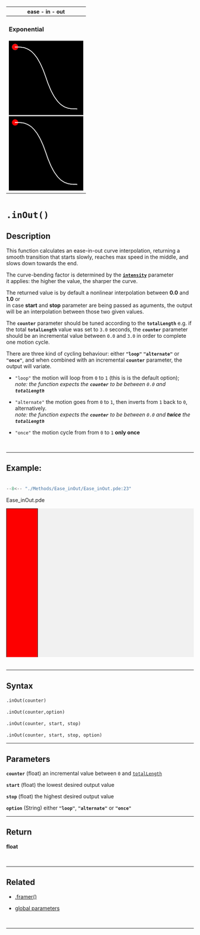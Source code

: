  <div class="table">
    <table>
        <thead>
            <tr>
                <th colspan="1">ease - in - out</th>
            </tr>
        </thead>
        <tbody>
            <tr>
                <td colspan="3"><h3>Exponential</h3></td>
            </tr>
            <tr>
                <td>
                    <div class="gifImg">
                        <img src="../images/curve/Ease_inOut.gif" alt="Demo" />
                    </div>
                    <div class="fixImg">
                        <img src="../images/curve/Ease_inOut.png" alt="Demo" />
                    </div>
                </td>
            </tr>
        </tbody>
    </table>
 </div>

# `.inOut()`

## Description

This function calculates an ease-in-out curve interpolation, returning a smooth transition that starts slowly, reaches max speed in the middle, and slows down towards the end.

The curve-bending factor is determined by the [**`intensity`**](../globalParameters.md#intensity) parameter  
it applies: the higher the value, the sharper the curve.

The returned value is by default a nonlinear interpolation between **0.0** and **1.0** or  
in case **start** and **stop** parameter are being passed as aguments, the output will be an interpolation between those two given values.

The **`counter`** parameter should be tuned according to the **`totalLength`**
e.g. if the total **`totalLength`** value was set to `3.0` seconds, the **`counter`** parameter should be an incremental value between `0.0` and `3.0` in order to complete one motion cycle.

There are three kind of cycling behaviour: either **`"loop"`** **`"alternate"`** or **`"once"`**, and when combined with an incremental **`counter`** parameter, the output will variate.

- `"loop"` the motion will loop from `0` to `1` (this is is the default option);  
  _note: the function expects the **`counter`** to be between `0.0` and **`totalLength`**_

- `"alternate"` the motion goes from `0` to `1`, then inverts from `1` back to `0`, alternatively.  
  _note: the function expects the **`counter`** to be between `0.0` and **twice** the **`totalLength`**_

- `"once"` the motion cycle from from `0` to `1` **only once**

<br>

---

## Example:

```java hl_lines="18"  title="Ease_inOut.pde"

--8<-- "./Methods/Ease_inOut/Ease_inOut.pde:23"

```

<div class="exampleWindow">
  <div class="title">
      <div class="dot red"></div>
      <div class="dot amber"></div>
      <div class="dot green"></div>
        <p >Ease_inOut.pde</p>
  </div>

<img src="../images/methods/ease_inOut_method.gif" alt="ease_inOut_method" width="600" height="400">

</div>
<br>

---

## Syntax

`.inOut(counter)`

`.inOut(counter,option)`

`.inOut(counter, start, stop)`

`.inOut(counter, start, stop, option)`

---

## Parameters

**`counter`** (float) an incremental value between `0` and [`totalLength`](../globalParameters.md#totallength)

**`start`** (float) the lowest desired output value

**`stop`** (float) the highest desired output value

**`option`** (String) either **`"loop"`**, **`"alternate"`** or **`"once"`**

---

## Return

**float**

<br>

---

## Related

- [.framer()](../tools/framer.md)

- [global parameters](../globalParameters.md)

<br>

---
